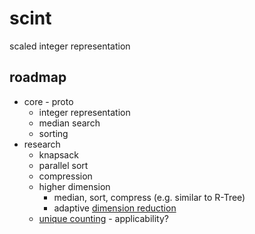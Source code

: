 # scint
scaled integer representation

## roadmap

* core - proto
  * integer representation
  * median search
  * sorting
* research
  * knapsack
  * parallel sort
  * compression
  * higher dimension
    * median, sort, compress (e.g. similar to R-Tree)
    * adaptive [dimension reduction](https://en.wikipedia.org/wiki/Category:Dimension_reduction)
  * [unique counting](https://en.wikipedia.org/wiki/Count-distinct_problem) - applicability?
